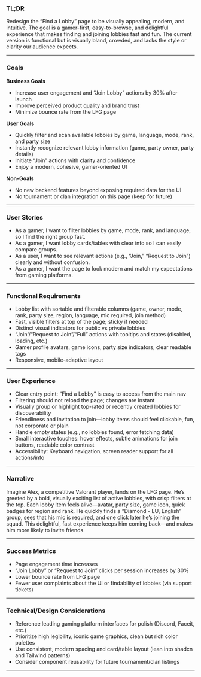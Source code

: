 ### TL;DR

Redesign the “Find a Lobby” page to be visually appealing, modern, and intuitive. The goal is a gamer-first, easy-to-browse, and delightful experience that makes finding and joining lobbies fast and fun. The current version is functional but is visually bland, crowded, and lacks the style or clarity our audience expects.

---

### Goals

**Business Goals**

- Increase user engagement and “Join Lobby” actions by 30% after launch
- Improve perceived product quality and brand trust
- Minimize bounce rate from the LFG page

**User Goals**

- Quickly filter and scan available lobbies by game, language, mode, rank, and party size
- Instantly recognize relevant lobby information (game, party owner, party details)
- Initiate “Join” actions with clarity and confidence
- Enjoy a modern, cohesive, gamer-oriented UI

**Non-Goals**

- No new backend features beyond exposing required data for the UI
- No tournament or clan integration on this page (keep for future)

---

### User Stories

- As a gamer, I want to filter lobbies by game, mode, rank, and language, so I find the right group fast.
- As a gamer, I want lobby cards/tables with clear info so I can easily compare groups.
- As a user, I want to see relevant actions (e.g., “Join,” “Request to Join”) clearly and without confusion.
- As a gamer, I want the page to look modern and match my expectations from gaming platforms.

---

### Functional Requirements

- Lobby list with sortable and filterable columns (game, owner, mode, rank, party size, region, language, mic required, join method)
- Fast, visible filters at top of the page; sticky if needed
- Distinct visual indicators for public vs private lobbies
- “Join”/“Request to Join”/“Full” actions with tooltips and states (disabled, loading, etc.)
- Gamer profile avatars, game icons, party size indicators, clear readable tags
- Responsive, mobile-adaptive layout

---

### User Experience

- Clear entry point: “Find a Lobby” is easy to access from the main nav
- Filtering should not reload the page; changes are instant
- Visually group or highlight top-rated or recently created lobbies for discoverability
- Friendliness and invitation to join—lobby items should feel clickable, fun, not corporate or plain
- Handle empty states (e.g., no lobbies found, error fetching data)
- Small interactive touches: hover effects, subtle animations for join buttons, readable color contrast
- Accessibility: Keyboard navigation, screen reader support for all actions/info

---

### Narrative

Imagine Alex, a competitive Valorant player, lands on the LFG page. He’s greeted by a bold, visually exciting list of active lobbies, with crisp filters at the top. Each lobby item feels alive—avatar, party size, game icon, quick badges for region and rank. He quickly finds a “Diamond - EU, English” group, sees that his mic is required, and one click later he’s joining the squad. This delightful, fast experience keeps him coming back—and makes him more likely to invite friends.

---

### Success Metrics

- Page engagement time increases
- “Join Lobby” or “Request to Join” clicks per session increases by 30%
- Lower bounce rate from LFG page
- Fewer user complaints about the UI or findability of lobbies (via support tickets)

---

### Technical/Design Considerations

- Reference leading gaming platform interfaces for polish (Discord, Faceit, etc.)
- Prioritize high legibility, iconic game graphics, clean but rich color palettes
- Use consistent, modern spacing and card/table layout (lean into shadcn and Tailwind patterns)
- Consider component reusability for future tournament/clan listings

---
